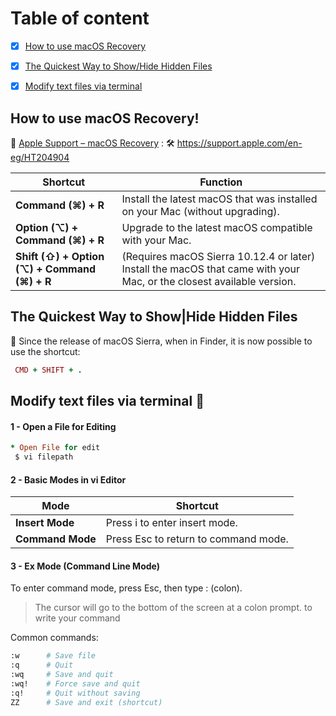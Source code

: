 # Table of content
- [x] [How to use macOS Recovery](How-to-use-macOS-Recovery!)
- [x] [The Quickest Way to Show/Hide Hidden Files](The-Quickest-Way-to-Show|Hide-Hidden-Files)
- [x] [Modify text files via terminal](Modify-text-files-via-terminal)




## **How to use macOS Recovery!**

🔗 [Apple Support – macOS Recovery](https://support.apple.com/en-eg/HT204904) : 🛠 https://support.apple.com/en-eg/HT204904

| **Shortcut**                     | **Function** |
|-----------------------------------|-------------|
| **Command (⌘) + R**               | Install the latest macOS that was installed on your Mac (without upgrading). |
| **Option (⌥) + Command (⌘) + R**  | Upgrade to the latest macOS compatible with your Mac. |
| **Shift (⇧) + Option (⌥) + Command (⌘) + R** | (Requires macOS Sierra 10.12.4 or later) Install the macOS that came with your Mac, or the closest available version. |

## **The Quickest Way to Show|Hide Hidden Files**

👀 Since the release of macOS Sierra, when in Finder, it is now possible to use the shortcut:

```ruby
 CMD + SHIFT + .
```

## **Modify text files via terminal** 📝 

#### 1 - Open a File for Editing
```ruby
* Open File for edit
 $ vi filepath
```

#### 2 - Basic Modes in vi Editor
| **Mode**          | **Shortcut**                        |
|-------------------|-------------------------------------|
| **Insert Mode**   | Press i to enter insert mode.       |
| **Command Mode**  | Press Esc to return to command mode.|
	
	
#### 3 - Ex Mode (Command Line Mode)
To enter command mode, press Esc, then type : (colon).
> The cursor will go to the bottom of the screen at a colon prompt. to write your command

Common commands:
``` bash
:w      # Save file
:q      # Quit
:wq     # Save and quit
:wq!    # Force save and quit
:q!     # Quit without saving
ZZ      # Save and exit (shortcut)

```
